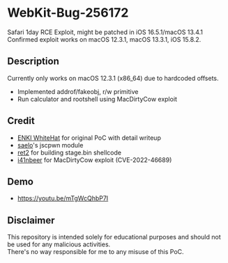 # WebKit-Bug-256172
Safari 1day RCE Exploit, might be patched in iOS 16.5.1/macOS 13.4.1</br>
Confirmed exploit works on macOS 12.3.1, macOS 13.3.1, iOS 15.8.2.

## Description
Currently only works on macOS 12.3.1 (x86_64) due to hardcoded offsets.
- Implemented addrof/fakeobj, r/w primitive
- Run calculator and rootshell using MacDirtyCow exploit

## Credit
- [ENKI WhiteHat](https://medium.com/@enki-techblog/ios-16-5-1-safari-rce-analysis-cve-2023-37450-89bb8583bebc) for original PoC with detail writeup
- [saelo](https://github.com/saelo/jscpwn)'s jscpwn module
- [ret2](https://github.com/ret2/Pwn2Own-2021-Safari/tree/main/eop) for building stage.bin shellcode 
- [i41nbeer](https://x.com/i41nbeer) for MacDirtyCow exploit (CVE-2022-46689)

## Demo
- https://youtu.be/mTgWcQhbP7I

## Disclaimer
This repository is intended solely for educational purposes and should not be used for any malicious activities.</br>
There's no way responsible for me to any misuse of this PoC.
